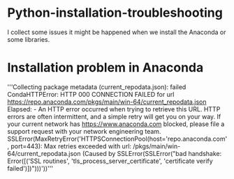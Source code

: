 # Python-installation-troubleshooting
I collect some issues it might be happened when we install the Anaconda or some libraries. 


# Installation problem in Anaconda

'''Collecting package metadata (current_repodata.json): failed
CondaHTTPError: HTTP 000 CONNECTION FAILED for url <https://repo.anaconda.com/pkgs/main/win-64/current_repodata.json>
Elapsed: -
An HTTP error occurred when trying to retrieve this URL.
HTTP errors are often intermittent, and a simple retry will get you on your way.
If your current network has https://www.anaconda.com blocked, please file
a support request with your network engineering team.
SSLError(MaxRetryError('HTTPSConnectionPool(host=\'repo.anaconda.com\', port=443): Max retries exceeded with url: 
/pkgs/main/win-64/current_repodata.json (Caused by SSLError(SSLError("bad handshake: Error([(\'SSL routines\', 
\'tls_process_server_certificate\', \'certificate verify failed\')])")))'))'''
